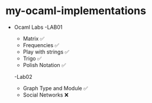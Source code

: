 # my-ocaml-implementations
- Ocaml Labs
  -LAB01
    - Matrix ✅
    - Frequencies ✅
    - Play with strings ✅
    - Trigo ✅
    - Polish Notation ✅

  -Lab02 
    - Graph Type and Module ✅
    - Social Networks ❌
    
  

